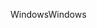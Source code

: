 <span data-ttu-id="16888-101">Windows</span><span class="sxs-lookup"><span data-stu-id="16888-101">Windows</span></span>